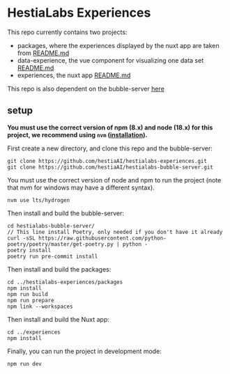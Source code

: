 # HestiaLabs Experiences

This repo currently contains two projects:
- packages, where the experiences displayed by the nuxt app are taken from [README.md](packages/README.md)
- data-experience, the vue component for visualizing one data set [README.md](data-experience/README.md)
- experiences, the nuxt app [README.md](experiences/README.md)

This repo is also dependent on the bubble-server [here](https://github.com/hestiaAI/hestialabs-bubble-server)

## setup
**You must use the correct version of npm (8.x) and node (18.x) for this project, we recommend using `nvm` ([installation](https://heynode.com/tutorial/install-nodejs-locally-nvm/)).**

First create a new directory, and clone this repo and the bubble-server: 
```
git clone https://github.com/hestiaAI/hestialabs-experiences.git
git clone https://github.com/hestiaAI/hestialabs-bubble-server.git
```

You must use the correct version of node and npm to run the project (note that nvm for windows may have a different syntax). 
```
nvm use lts/hydrogen
```

Then install and build the bubble-server: 
```
cd hestialabs-bubble-server/
// This line install Poetry, only needed if you don't have it already
curl -sSL https://raw.githubusercontent.com/python-poetry/poetry/master/get-poetry.py | python -
poetry install
poetry run pre-commit install
```

Then install and build the packages: 
```
cd ../hestialabs-experiences/packages
npm install
npm run build
npm run prepare
npm link --workspaces
```

Then install and build the Nuxt app: 
```
cd ../experiences
npm install
```

Finally, you can run the project in development mode: 
```
npm run dev
```
